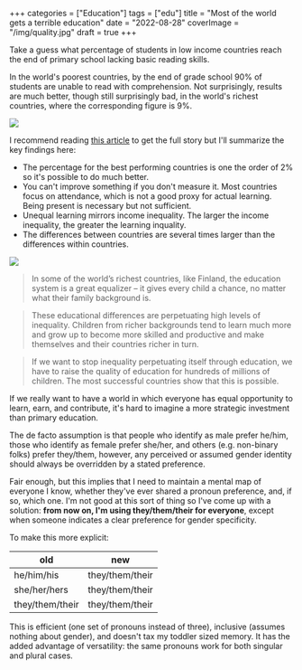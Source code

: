 +++ categories = ["Education"]
tags = ["edu"]
title = "Most of the world gets a terrible education"
date = "2022-08-28"
coverImage = "/img/quality.jpg"
draft = true
+++

Take a guess what percentage of students in low income countries reach the end of primary school lacking basic reading skills.

<!--more-->

In the world's poorest countries, by the end of grade school 90% of students are unable to read with comprehension. Not surprisingly, results are much better, though still surprisingly bad, in the world's richest countries, where the corresponding figure is 9%.

<img src="img/quality1.png">

I recommend reading <a href="https://ourworldindata.org/better-learning" target="_blank">this article</a> to get the full story but I'll summarize the key findings here:

- The percentage for the best performing countries is one the order of 2% so it's possible to do much better. 
- You can't improve something if you don't measure it. Most countries focus on attendance, which is not a good proxy for actual learning. Being present is necessary but not sufficient.
- Unequal learning mirrors income inequality. The larger the income inequality, the greater the learning inquality.
- The differences between countries are several times larger than the differences within countries.

<img src="img/quality2.png">

> In some of the world’s richest countries, like Finland, the education system is a great equalizer – it gives every child a chance, no matter what their family background is.

> These educational differences are perpetuating high levels of inequality. Children from richer backgrounds tend to learn much more and grow up to become more skilled and productive and make themselves and their countries richer in turn.

> If we want to stop inequality perpetuating itself through education, we have to raise the quality of education for hundreds of millions of children. The most successful countries show that this is possible.


If we really want to have a world in which everyone has equal opportunity to learn, earn, and contribute, it's hard to imagine a more strategic investment than primary education.

The de facto assumption is that people who identify as male prefer he/him, those who identify as female prefer she/her, and others (e.g. non-binary folks) prefer they/them, however, any perceived or assumed gender identity should always be overridden by a stated preference.

Fair enough, but this implies that I need to maintain a mental map of everyone I know, whether they've ever shared a pronoun preference, and, if so, which one. I'm not good at this sort of thing so I've come up with a solution: **from now on, I'm using they/them/their for everyone**, except when someone indicates a clear preference for gender specificity.

To make this more explicit:

| old             | new             |
| --------------- | --------------- |
| he/him/his      | they/them/their |
| she/her/hers    | they/them/their |
| they/them/their | they/them/their |

This is efficient (one set of pronouns instead of three), inclusive (assumes nothing about gender), and doesn't tax my toddler sized memory. It has the added advantage of versatility: the same pronouns work for both singular and plural cases.
